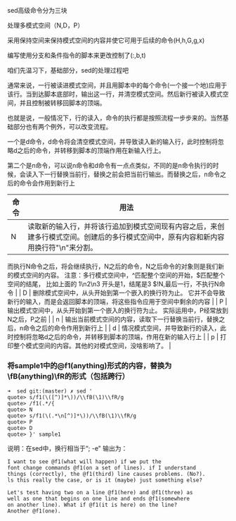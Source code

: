 sed高级命令分为三块

处理多模式空间（N,D，P）

采用保持空间来保持模式空间的内容并使它可用于后续的命令(H,h,G,g,x)

编写使用分支和条件指令的脚本来更改控制了(:,b,t)

咱们先温习下，基础部分，sed的处理过程吧

通常来说，一行被读进模式空间，并且用脚本中的每个命令(一个接一个地)应用于该行。当到达脚本底部时，输出这一行，并清空模式空间。然后新行被读入模式空间，并且控制被转移回脚本的顶端。

也就是说，一般情况下，行的读入，命令的执行都是按照流程一步步来的。当然基础部分也有两个例外，可以改变流程。

一个是d命令，d命令将会清空模式空间，并导致读入新的输入行，此时控制将忽略d之后的命令，并转移到脚本的顶端作用在新输入行上。

第二个是n命令，可以说n命令和d命令有一点点类似，不同的是n命令执行的时候，会读入下一行替换当前行，替换之前会把当前行输出。而替换之后，n命令之后的命令会作用到新行上


| 命令 | 用法 |
| - | - |
| N | 读取新的输入行，并将该行追加到模式空间现有内容之后，来创建多行模式空间。创建后的多行模式空间中，原有内容和新内容用换行符"\n"来分割。 
而执行N命令之后，将会继续执行，N之后的命令，N之后命令的对象则是我们新的模式空间的内容。
注意：多行模式空间中，^匹配整个空间的开始，$匹配整个空间的结尾，
比如上面的 1\n2\n3 开头是1，结尾是3
$!N,最后一行，不执行N命令 |
| D | 删除模式空间中，从头开始到第一个嵌入的换行符为止。
它并不会导致新行的输入，而是会返回脚本的顶端，将这些指令应用于空间中剩余的内容 |
| P | 输出模式空间中，从头开始到第一个嵌入的换行符为止。
实际运用中，P经常放到N之后，P之前 |
| n | 输出当前模式空间的内容，读取下一行替换当前行，替换之后，n命令之后的命令作用到新行上 |
| d | 情况模式空间，并导致新行的读入，此时控制将忽略d之后的命令，并转移到脚本的顶端，作用在新的输入行上 |
| p | 打印整个模式空间的内容。其他的对模式空间，没啥影响了。 |
### 将sample1中的@f1(anything)形式的内容，替换为\fB(anything)\fR的形式（包括跨行）


	➜  sed git:(master) ✗ sed '
	quote> s/f1(\([^)]*\))/\\fB(\1)\\fR/g
	quote> /f1(.*/{
	quote> N
	quote> s/f1(\(.*\n[^)]*\))/\\fB(\1)\\fR/g
	quote> P
	quote> D
	quote> }' sample1 
说明：在sed中，换行相当于“; -e"
输出为：
	
	


	I want to see @f1(what will happen) if we put the                             
	font change commands @f1(on a set of lines). if I understand                  
	things (correctly), the @f1(third) line causes problems. (No?).               
	ls this really the case, or is it (maybe) just something else?                
	
	Let's test having two on a line @f1(here) and @f1(three) as                    
	well as one that begins on one line and ends @f1(somewhere
	on another line). What if @f1(it is here) on the line?
	Another @f1(one).


